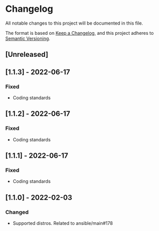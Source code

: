 # Changelog
All notable changes to this project will be documented in this file.

The format is based on [Keep a Changelog](https://keepachangelog.com/en/1.0.0/),
and this project adheres to [Semantic Versioning](https://semver.org/spec/v2.0.0.html).

## [Unreleased]

## [1.1.3] - 2022-06-17
### Fixed
- Coding standards

## [1.1.2] - 2022-06-17
### Fixed
- Coding standards

## [1.1.1] - 2022-06-17
### Fixed
- Coding standards

## [1.1.0] - 2022-02-03
### Changed
- Supported distros. Related to ansible/main#178
